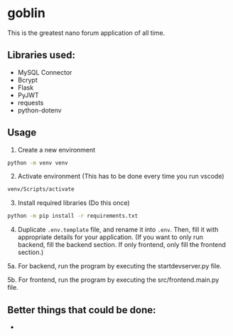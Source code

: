 # goblin

This is the greatest nano forum application of all time. 

## Libraries used:
- MySQL Connector
- Bcrypt
- Flask
- PyJWT
- requests
- python-dotenv

## Usage

1. Create a new environment
```bash
python -m venv venv
```

2. Activate environment (This has to be done every time you run vscode)
```bash
venv/Scripts/activate
```

3. Install required libraries (Do this once)
```bash
python -m pip install -r requirements.txt
```

4. Duplicate `.env.template` file, and rename it into `.env`. Then, fill it with
appropriate details for your application. (If you want to only run backend,
fill the backend section. If only frontend, only fill the frontend section.)

5a. For backend, run the program by executing the startdevserver.py file.

5b. For frontend, run the program by executing the src/frontend.main.py file.

## Better things that could be done:
- 